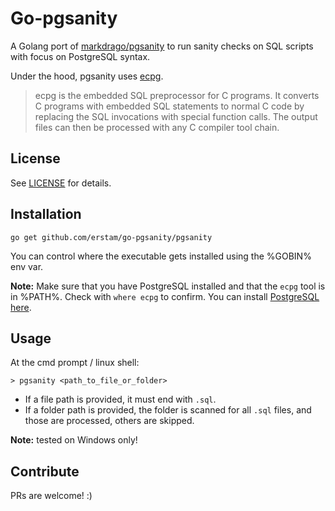 # Go-pgsanity

A Golang port of [markdrago/pgsanity](https://github.com/markdrago/pgsanity)
to run sanity checks on SQL scripts with focus on PostgreSQL syntax.

Under the hood, pgsanity uses
[ecpg](https://www.postgresql.org/docs/current/app-ecpg.html).

> ecpg is the embedded SQL preprocessor for C programs.
> It converts C programs with embedded SQL statements to
> normal C code by replacing the SQL invocations with
> special function calls. The output files can then be
> processed with any C compiler tool chain.

## License

See [LICENSE](./LICENSE) for details.

## Installation

```
go get github.com/erstam/go-pgsanity/pgsanity
```

You can control where the executable gets installed
using the %GOBIN% env var.

**Note:** Make sure that you have PostgreSQL installed and that the
`ecpg` tool is in %PATH%.  Check with `where ecpg` to confirm.
You can install [PostgreSQL here](https://www.postgresql.org/download/).

## Usage

At the cmd prompt / linux shell:

```
> pgsanity <path_to_file_or_folder>
```

- If a file path is provided, it must end with `.sql`.
- If a folder path is provided, the folder is scanned for all `.sql` files,
and those are processed, others are skipped.
  
**Note:** tested on Windows only!

## Contribute

PRs are welcome! :)
